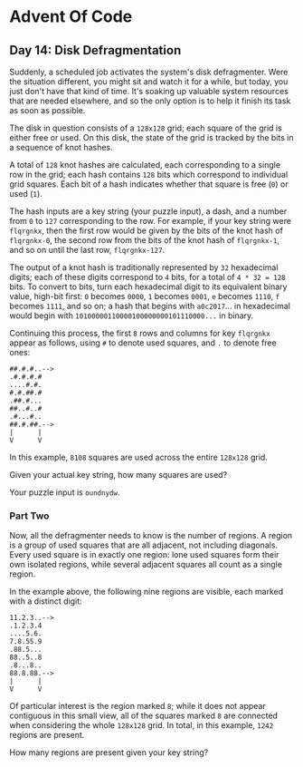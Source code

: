 # Advent Of Code

## Day 14: Disk Defragmentation

Suddenly, a scheduled job activates the system's disk defragmenter. Were the
situation different, you might sit and watch it for a while, but today, you just
don't have that kind of time. It's soaking up valuable system resources that are
needed elsewhere, and so the only option is to help it finish its task as soon
as possible.

The disk in question consists of a `128x128` grid; each square of the grid is
either free or used. On this disk, the state of the grid is tracked by the bits
in a sequence of knot hashes.

A total of `128` knot hashes are calculated, each corresponding to a single row
in the grid; each hash contains `128` bits which correspond to individual grid
squares. Each bit of a hash indicates whether that square is free (`0`) or used
(`1`).

The hash inputs are a key string (your puzzle input), a dash, and a number from
`0` to `127` corresponding to the row. For example, if your key string were
`flqrgnkx`, then the first row would be given by the bits of the knot hash of
`flqrgnkx-0`, the second row from the bits of the knot hash of `flqrgnkx-1`, and
so on until the last row, `flqrgnkx-127`.

The output of a knot hash is traditionally represented by `32` hexadecimal
digits; each of these digits correspond to `4` bits, for a total of
`4 * 32 = 128` bits. To convert to bits, turn each hexadecimal digit to its
equivalent binary value, high-bit first: `0` becomes `0000`, `1` becomes `0001`,
`e` becomes `1110`, `f` becomes `1111`, and so on; a hash that begins with
`a0c2017`... in hexadecimal would begin with
`10100000110000100000000101110000...` in binary.

Continuing this process, the first `8` rows and columns for key `flqrgnkx`
appear as follows, using `#` to denote used squares, and `.` to denote free
ones:

```
##.#.#..-->
.#.#.#.#
....#.#.
#.#.##.#
.##.#...
##..#..#
.#...#..
##.#.##.-->
|      |
V      V
```

In this example, `8108` squares are used across the entire `128x128` grid.

Given your actual key string, how many squares are used?

Your puzzle input is `oundnydw`.

### Part Two

Now, all the defragmenter needs to know is the number of regions. A region is a
group of used squares that are all adjacent, not including diagonals. Every used
square is in exactly one region: lone used squares form their own isolated
regions, while several adjacent squares all count as a single region.

In the example above, the following nine regions are visible, each marked with a
distinct digit:

```
11.2.3..-->
.1.2.3.4
....5.6.
7.8.55.9
.88.5...
88..5..8
.8...8..
88.8.88.-->
|      |
V      V
```

Of particular interest is the region marked `8`; while it does not appear
contiguous in this small view, all of the squares marked `8` are connected when
considering the whole `128x128` grid. In total, in this example, `1242` regions
are present.

How many regions are present given your key string?
